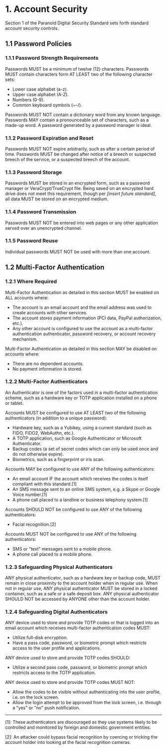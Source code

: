 # 1. Account Security
Section 1 of the Paranoid Digital Security Standard sets forth standard account security controls.


## 1.1 Password Policies

### 1.1.1 Password Strength Requirements
Passwords MUST be a minimum of twelve (12) characters. Passwords MUST contain characters form AT LEAST two of the following character sets:
  * Lower case alphabet (a-z).
  * Upper case alphabet (A-Z).
  * Numbers (0-9).
  * Common keyboard symbols (~-/).

Passwords MUST NOT contain a dictionary word from any known language. Passwords MAY contain a pronounceable set of characters, such as a made-up word. A password generated by a password manager is ideal.

### 1.1.2 Password Expiration and Reset
Passwords MUST NOT expire arbitrarily, such as after a certain period of time. Passwords MUST be changed after notice of a breech or suspected breech of the service, or a suspected breech of the account.

### 1.1.3 Password Storage
Passwords MUST be stored in an encrypted form, such as a password manager or VeraCrypt/TrueCrypt file. Being saved on an encrypted hard drive does not meet this requirement, though per *[insert future standard]*, all data MUST be stored on an encrypted medium.

### 1.1.4 Password Transmission
Passwords MUST NOT be entered into web pages or any other application served over an unencrypted channel.

### 1.1.5 Password Reuse
Individual passwords MUST NOT be used with more than one account.


## 1.2 Multi-Factor Authentication

### 1.2.1 Where Required
Multi-Factor Authentication as detailed in this section MUST be enabled on ALL accounts where:
  * The account is an email account and the email address was used to create accounts with other services.
  * The account stores payment information (PCI data, PayPal authorization, etc.).
  * Any other account is configured to use the account as a multi-factor authentication authenticator, password recovery, or account recovery mechanism.

Multi-Factor Authentication as detailed in this section MAY be disabled on accounts where:
  * There are no dependent accounts.
  * No payment information is stored.

### 1.2.2 Multi-Factor Authenticators
An Authenticator is one of the factors used in a multi-factor authentication scheme, such as a hardware key or TOTP application installed on a phone or tablet.

Accounts MUST be configured to use AT LEAST two of the following authenticators (in addition to a unique password):
  * Hardware key, such as a Yubikey, using a current standard (such as FIDO, FIDO2, WebAuthn, etc.).
  * A TOTP application, such as Google Authenticator or Microsoft Authenticator.
  * Backup codes (a set of secret codes which can only be used once and do not otherwise expire).
  * Biometrics, such as a fingerprint or iris scan.

Accounts MAY be configured to use ANY of the following authenticators:
  * An email account IF the account which receives the codes is itself compliant with this standard.[1]
  * An SMS message sent to an online SMS system, e.g. a Skype or Google Voice number.[1]
  * A phone call placed to a landline or business telephony system.[1]

Accounts SHOULD NOT be configured to use ANY of the following authenticators:
  * Facial recognition.[2]

Accounts MUST NOT be configured to use ANY of the following authenticators:
  * SMS or "text" messages sent to a mobile phone.
  * A phone call placed to a mobile phone.

### 1.2.3 Safeguarding Physical Authenticators
ANY physical authenticator, such as a hardware key or backup code, MUST remain in close proximity to the account holder when in regular use. When not in regular use, ANY physical authenticator MUST be stored in a locked container, such as a safe or a safe deposit box. ANY physical authenticator SHOULD NOT be accessed by ANYONE other than the account holder.

### 1.2.4 Safeguarding Digital Authenticators
ANY device used to store and provide TOTP codes or that is logged into an email account which receives multi-factor authentication codes MUST:
  * Utilize full-disk encryption.
  * Have a pass code, password, or biometric prompt which restricts access to the user profile and applications.

ANY device used to store and provide TOTP codes SHOULD:
  * Utilize a second pass code, password, or biometric prompt which restricts access to the TOTP application.

ANY device used to store and provide TOTP codes MUST NOT:
  * Allow the codes to be visible without authenticating into the user profile, i.e. on the lock screen.
  * Allow the login attempt to be approved from the lock screen, i.e. through a "yes" or "no" push notification.

---

[1]: These authenticators are discouraged as they use systems likely to be controlled and monitored by foreign and domestic government entities.

[2]: An attacker could bypass facial recognition by coercing or tricking the account holder into looking at the facial recognition cameras.
